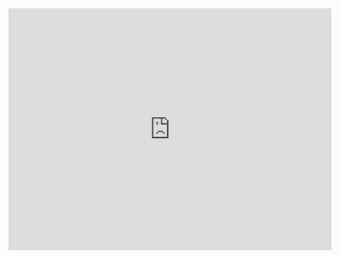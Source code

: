 <iframe width="640" height="480" src="https://www.youtube.com/embed/JuWdCf5UlQM" frameborder="0" allow="accelerometer; autoplay; encrypted-media; gyroscope; picture-in-picture" allowfullscreen></iframe>
